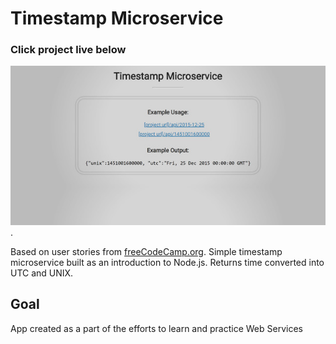 # Timestamp Microservice
### Click project live below
[![Timestamp-Microservice img](https://github.com/will-s-205/will-s-205.github.io/blob/main/fcc-portfolio/img/Timestamp-Microservice-2023-05-21-19-15-07.jpg)](https://fcc-boilerplate-project-timestamp.rigo205.repl.co). 


Based on user stories from [freeCodeCamp.org](https://www.freecodecamp.org/learn/apis-and-microservices/apis-and-microservices-projects/timestamp-microservice). Simple timestamp microservice built as an introduction to Node.js. Returns time converted into UTC and UNIX.
## Goal
App created as a part of the efforts to learn and practice Web Services
